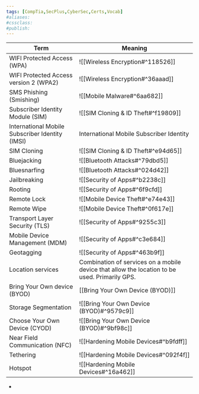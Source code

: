 ```yaml
---
tags: [CompTia,SecPlus,CyberSec,Certs,Vocab]
#aliases:
#cssclass:
#publish:
---
```


| Term                                            | Meaning                                                                                       |
| ----------------------------------------------- | --------------------------------------------------------------------------------------------- |
| WIFI Protected Access (WPA)                     | ![[Wireless Encryption#^118526]]                                                              |
| WIFI Protected Access version 2 (WPA2)          | ![[Wireless Encryption#^36aaad]]                                                                                              |
| SMS Phishing (Smishing)                         | ![[Mobile Malware#^6aa682]]                                                                   |
| Subscriber Identity Module (SIM)                | ![[SIM Cloning & ID Theft#^f19809]]                                                           |
| International Mobile Subscriber Identity (IMSI) | International Mobile Subscriber Identity                                                      |
| SIM Cloning                                     | ![[SIM Cloning & ID Theft#^e94d65]]                                                           |
| Bluejacking                                     | ![[Bluetooth Attacks#^79dbd5]]                                                                |
| Bluesnarfing                                    | ![[Bluetooth Attacks#^024d42]]                                                                |
| Jailbreaking                                    | ![[Security of Apps#^b2238c]]                                                                 |
| Rooting                                         | ![[Security of Apps#^6f9cfd]]                                                                 |
| Remote Lock                                     | ![[Mobile Device Theft#^e74e43]]                                                              |
| Remote Wipe                                     | ![[Mobile Device Theft#^0f617e]]                                                              |
| Transport Layer Security (TLS)                  | ![[Security of Apps#^9255c3]]                                                                 |
| Mobile Device Management (MDM)                  | ![[Security of Apps#^c3e684]]                                                                 |
| Geotagging                                      | ![[Security of Apps#^463b9f]]                                                                 |
| Location services                               | Combination of services on a mobile device that allow the location to be used. Primarily GPS. |
| Bring Your Own device (BYOD)                    | [[Bring Your Own Device (BYOD)]]                                                              |
| Storage Segmentation                            | ![[Bring Your Own Device (BYOD)#^9579c9]]                                                     |
| Choose Your Own Device (CYOD)                   | ![[Bring Your Own Device (BYOD)#^9bf98c]]                                                     |
| Near Field Communication (NFC)                  | ![[Hardening Mobile Devices#^b9fdff]]                                                         |
| Tethering                                       | ![[Hardening Mobile Devices#^092f4f]]                                                         |
| Hotspot                                         | ![[Hardening Mobile Devices#^16a462]]                                                         |

-